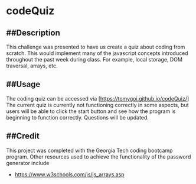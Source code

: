 # codeQuiz

##Description
-------------------------------------------------------------------------------------------------------------------------------------------------------------------------
This challenge was presented to have us create a quiz about coding from scratch. This would implement many of the javascript concepts introduced throughout the past week during class. For example, local storage, DOM traversal, arrays, etc.

##Usage 
-------------------------------------------------------------------------------------------------------------------------------------------------------------------------
The coding quiz can be accessed via [https://tomygoi.github.io/codeQuiz/] The current quiz is currently not functioning correctly in some aspects, but users will be able to click the start button and see how the program is beginning to function correctly. Questions will be updated.


##Credit 
-------------------------------------------------------------------------------------------------------------------------------------------------------------------------
This project was completed with the Georgia Tech coding bootcamp program. Other resources used to achieve the functionality of the password generator include
* https://www.w3schools.com/js/js_arrays.asp
